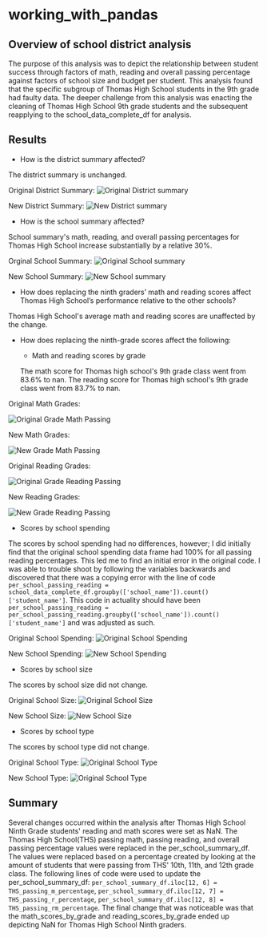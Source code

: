 # working_with_pandas

## Overview of school district analysis

The purpose of this analysis was to depict the relationship between student success through factors of math, reading and overall passing percentage against factors of school size and budget per student. This analysis found that the specific subgroup of Thomas High School students in the 9th grade had faulty data. The deeper challenge from this analysis was enacting the cleaning of Thomas High School 9th grade students and the subsequent reapplying to the school_data_complete_df for analysis.

## Results

- How is the district summary affected?

The district summary is unchanged.

Original District Summary:
![Original District summary](https://github.com/drewabramo12/working_with_pandas/blob/main/Resources/district_summary_original.PNG)

New District Summary:
![New District summary](https://github.com/drewabramo12/working_with_pandas/blob/main/Resources/district_summary_new.PNG)

- How is the school summary affected?

School summary's math, reading, and overall passing percentages for Thomas High School increase substantially by a relative 30%.

Orginal School Summary:
![Original School summary](https://github.com/drewabramo12/working_with_pandas/blob/main/Resources/per_school_sum_original.PNG)

New School Summary:
![New School summary](https://github.com/drewabramo12/working_with_pandas/blob/main/Resources/per_school_sum_new.PNG)


- How does replacing the ninth graders’ math and reading scores affect Thomas High School’s performance relative to the other schools?

Thomas High School's average math and reading scores are unaffected by the change.

- How does replacing the ninth-grade scores affect the following:
    - Math and reading scores by grade

     The math score for Thomas high school's 9th grade class went from 83.6% to nan. The reading score for Thomas high school's 9th grade class went from 83.7% to nan.

Original Math Grades:

![Original Grade Math Passing](https://github.com/drewabramo12/working_with_pandas/blob/main/Resources/grade_math_passing_original.PNG)

New Math Grades:

![New Grade Math Passing](https://github.com/drewabramo12/working_with_pandas/blob/main/Resources/grade_math_passing_new.PNG)

Original Reading Grades:

![Original Grade Reading Passing](https://github.com/drewabramo12/working_with_pandas/blob/main/Resources/grade_reading_passing_original.PNG)

New Reading Grades:

![New Grade Reading Passing](https://github.com/drewabramo12/working_with_pandas/blob/main/Resources/grade_math_passing_new.PNG)

   
- Scores by school spending

The scores by school spending had no differences, however; I did initially find that the original school spending data frame had 100% for all passing reading percentages. This led me to find an initial error in the original code. I was able to trouble shoot by following the variables backwards and discovered that there was a copying error with the line of code `per_school_passing_reading = school_data_complete_df.groupby(['school_name']).count()['student_name']`. This code in actuality should have been `per_school_passing_reading = per_school_passing_reading.groupby(['school_name']).count()['student_name']` and was adjusted as such.

Original School Spending:
![Original School Spending](https://github.com/drewabramo12/working_with_pandas/blob/main/Resources/school_spending_original.PNG)

New School Spending:
![New School Spending](https://github.com/drewabramo12/working_with_pandas/blob/main/Resources/school_spending_new.PNG)

- Scores by school size

The scores by school size did not change.

Original School Size:
![Original School Size](https://github.com/drewabramo12/working_with_pandas/blob/main/Resources/school_size_original.PNG)

New School Size:
![New School Size](https://github.com/drewabramo12/working_with_pandas/blob/main/Resources/school_size_new.PNG)

- Scores by school type

The scores by school type did not change.

Original School Type:
![Original School Type](https://github.com/drewabramo12/working_with_pandas/blob/main/Resources/CD_original.PNG)

New School Type:
![Original School Type](https://github.com/drewabramo12/working_with_pandas/blob/main/Resources/CD_original.PNG)

## Summary
Several changes occurred within the analysis after Thomas High School Ninth Grade students' reading and math scores were set as NaN. The Thomas High School(THS) passing math, passing reading, and overall passing percentage values were replaced in the per_school_summary_df. The values were replaced based on a percentage created by looking at the amount of students that were passing from THS' 10th, 11th, and 12th grade class. The following lines of code were used to update the per_school_summary_df: `per_school_summary_df.iloc[12, 6] = THS_passing_m_percentage`, `per_school_summary_df.iloc[12, 7] = THS_passing_r_percentage`, `per_school_summary_df.iloc[12, 8] = THS_passing_rm_percentage`. The final change that was noticeable was that the math_scores_by_grade and reading_scores_by_grade ended up depicting NaN for Thomas High School Ninth graders.